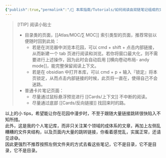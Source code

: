 ```yaml
---
{"publish":true,"permalink":"/🧰 本库指南/Tutorials/如何阅读由双链笔记组成的文章.md","title":"如何阅读由双链笔记组成的文章","created":"2022-08-11","modified":"2024-05-05","published":"2025-07-07T17:10:23.960+08:00","cssclasses":""}
---
```


>[!TIP] 阅读小贴士
> - 目录类的页面，[[Atlas/MOC/∑ MOC]] 索引类型的页面，推荐常驻以便随时回到此处：
> 	- 若是在浏览器中浏览本花园，可以 cmd + shift + 点击内部链接，从而新建一个 tab 页进行阅读和浏览。若你将窗口最大化，则不需要进行上述操作，因为此时会自动启用 [[横向卷动布局- andy mode]]，能完整保留阅读上下文。
> 	- 若是在 obsidian 中打开本库，可以 cmd + p + 输入『锁定』将本页锁定，从而点击内部链接的时候，此页将一直在，使得自己不会迷路。
> - 普通卡片笔记页面：
> 	- 尽量通过鼠标悬浮预览进行 [[Cards/上下文]] 不中断的阅读。
> 	- 尽量通过底部 [[Cards/反向链接]] 找回来时的路。

以上的小 tips，希望能让你在花园中漫步时，不至于跟随大量链接跳转很快陷入不知所措。  
此外，这是我的个人笔记库，而非只关注某个领域的成体系的文章，再加上左侧乱糟糟的文件夹结构，以及页面内大量的跳转链接，你看着感觉乱，实属正常，还请见谅😅。  
因此更强烈不推荐按照左侧文件夹的方式去看这些笔记，它不是目录，它不是目录，它不是目录。
